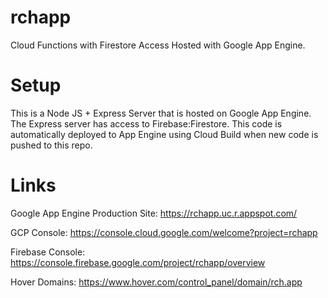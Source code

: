 # rchapp

Cloud Functions with Firestore Access Hosted with Google App Engine.

# Setup

This is a Node JS + Express Server that is hosted on Google App Engine. The Express server has access to Firebase:Firestore. This code is automatically deployed to App Engine using Cloud Build when new code is pushed to this repo.  

# Links

Google App Engine Production Site: https://rchapp.uc.r.appspot.com/

GCP Console: https://console.cloud.google.com/welcome?project=rchapp

Firebase Console: https://console.firebase.google.com/project/rchapp/overview

Hover Domains: https://www.hover.com/control_panel/domain/rch.app
